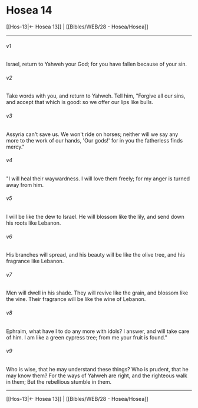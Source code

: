 # Hosea 14

[[Hos-13|← Hosea 13]] | [[Bibles/WEB/28 - Hosea/Hosea]]
***



###### v1 
Israel, return to Yahweh your God; for you have fallen because of your sin. 

###### v2 
Take words with you, and return to Yahweh. Tell him, "Forgive all our sins, and accept that which is good: so we offer our lips like bulls. 

###### v3 
Assyria can't save us. We won't ride on horses; neither will we say any more to the work of our hands, 'Our gods!' for in you the fatherless finds mercy." 

###### v4 
"I will heal their waywardness. I will love them freely; for my anger is turned away from him. 

###### v5 
I will be like the dew to Israel. He will blossom like the lily, and send down his roots like Lebanon. 

###### v6 
His branches will spread, and his beauty will be like the olive tree, and his fragrance like Lebanon. 

###### v7 
Men will dwell in his shade. They will revive like the grain, and blossom like the vine. Their fragrance will be like the wine of Lebanon. 

###### v8 
Ephraim, what have I to do any more with idols? I answer, and will take care of him. I am like a green cypress tree; from me your fruit is found." 

###### v9 
Who is wise, that he may understand these things? Who is prudent, that he may know them? For the ways of Yahweh are right, and the righteous walk in them; But the rebellious stumble in them.

***
[[Hos-13|← Hosea 13]] | [[Bibles/WEB/28 - Hosea/Hosea]]
